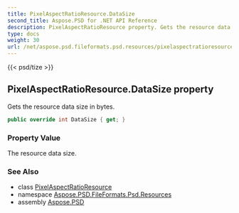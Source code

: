 ```yaml
---
title: PixelAspectRatioResource.DataSize
second_title: Aspose.PSD for .NET API Reference
description: PixelAspectRatioResource property. Gets the resource data size in bytes
type: docs
weight: 30
url: /net/aspose.psd.fileformats.psd.resources/pixelaspectratioresource/datasize/
---
```

{{< psd/tize >}}
## PixelAspectRatioResource.DataSize property

Gets the resource data size in bytes.

```csharp
public override int DataSize { get; }
```

### Property Value

The resource data size.

### See Also

* class [PixelAspectRatioResource](../)
* namespace [Aspose.PSD.FileFormats.Psd.Resources](../../pixelaspectratioresource/)
* assembly [Aspose.PSD](../../../)



